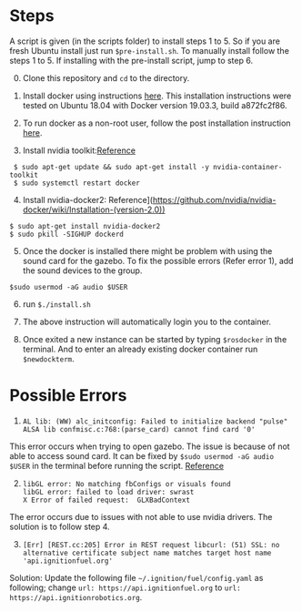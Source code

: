 # Steps

A script is given (in the scripts folder) to install steps 1 to 5. So if you are fresh Ubuntu install just run `$pre-install.sh`. To manually install follow the steps 1 to 5. If installing with the pre-install script, jump to step 6.

0) Clone this repository and `cd` to the directory.

1) Install docker using instructions [here](https://docs.docker.com/install/linux/docker-ce/ubuntu/). This installation instructions were tested on Ubuntu 18.04 with Docker version 19.03.3, build a872fc2f86.

2) To run docker as a non-root user, follow the post installation instruction [here](https://docs.docker.com/install/linux/linux-postinstall/).

3) Install nvidia toolkit:[Reference](https://github.com/NVIDIA/nvidia-docker)

```
 $ sudo apt-get update && sudo apt-get install -y nvidia-container-toolkit
 $ sudo systemctl restart docker
 ```

4) Install nvidia-docker2: Reference](https://github.com/nvidia/nvidia-docker/wiki/Installation-(version-2.0))

 ```
 $ sudo apt-get install nvidia-docker2
 $ sudo pkill -SIGHUP dockerd
 ```

5) Once the docker is installed there might be problem with using the sound card for the gazebo. To fix the possible errors (Refer error 1), add the sound devices to the group.

`$sudo usermod -aG audio $USER`

6) run `$./install.sh`

7) The above instruction will automatically login you to the container.

8) Once exited a new instance can be started by typing `$rosdocker` in the terminal. And to enter an already existing docker container run `$newdockterm`.


# Possible Errors

1) ```
   AL lib: (WW) alc_initconfig: Failed to initialize backend "pulse"
   ALSA lib confmisc.c:768:(parse_card) cannot find card '0'
   ```

This error occurs when trying to open gazebo. The issue is because of not able to access sound card. It can be fixed by `$sudo usermod -aG audio $USER` in the terminal before running the script. [Reference](https://github.com/jacknlliu/ros-docker-images/issues/7)

2)  ```
    libGL error: No matching fbConfigs or visuals found
    libGL error: failed to load driver: swrast
    X Error of failed request:  GLXBadContext
    ```

The error occurs due to issues with not able to use nvidia drivers. The solution is to follow step 4.


3) `[Err] [REST.cc:205] Error in REST request libcurl: (51) SSL: no alternative certificate subject name matches target host name 'api.ignitionfuel.org'`

Solution: Update the following file `~/.ignition/fuel/config.yaml` as following; 
change `url: https://api.ignitionfuel.org` to `url: https://api.ignitionrobotics.org`.
